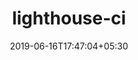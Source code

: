 ---
title: "lighthouse-ci"
date: 2019-06-16T17:47:04+05:30
type: "organisations"
org_name: "GoogleChrome"
repo_desc: "Stay tuned…"
repo_link: https://github.com/GoogleChrome/lighthouse-ci




---